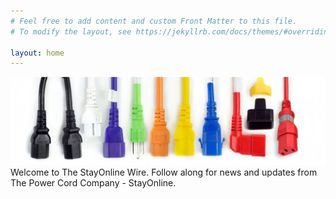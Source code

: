 ```yaml
---
# Feel free to add content and custom Front Matter to this file.
# To modify the layout, see https://jekyllrb.com/docs/themes/#overriding-theme-defaults

layout: home
---
```

![StayOnline Header](/assets/images/header.jpg)
Welcome to The StayOnline Wire.  Follow along for news and updates from The Power Cord Company - StayOnline.
